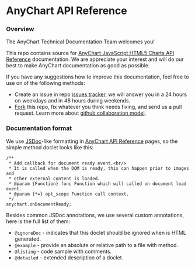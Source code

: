 # AnyChart API Reference
### Overview

The AnyChart Technical Documentation Team welcomes you!

This repo contains source for [AnyChart JavaScript HTML5 Charts API Reference](//api.anychart.com) documentation.
We are appreciate your interest and will do our best to make AnyChart documentation as good as possible.  

If you have any suggestions how to improve this documentation, feel free to use on of the following methods:
* Create an issue in repo [issues tracker](//github.com/anychart/api-reference/issues), we will answer you in a 24 hours on weekdays and in 48 hours during weekends.
* [Fork](https://github.com/anychart/api-reference/fork) this repo, fix whatever you think needs fixing, and send us a pull request. Learn more about [github collaboration model](https://help.github.com/articles/using-pull-requests/).

### Documentation format
We use [JSDoc](http://usejsdoc.org/)-like formatting in [AnyChart API Reference](//api.anychart.com) pages, so the simple method doclet looks like this:
```
/**
 * Add callback for document ready event.<br/>
 * It is called when the DOM is ready, this can happen prior to images and 
 * other external content is loaded.
 * @param {Function} func Function which will called on document load event.
 * @param {*=} opt_scope Function call context.
 */
anychart.onDocumentReady;
```

Besides common JSDoc annotations, we use several custom annotations, here is the full list of them:

* `@ignoreDoc` - indicates that this doclet should be ignored when is HTML generated.
* `@example` - provide an absolute or relative path to a file with method.
* `@listing` - code sample with comments.
* `@detailed` - extended description of a doclet.





